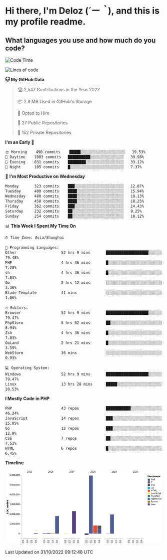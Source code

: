 # **Hi there, I'm Deloz (*´ー｀*), and this is my profile readme.**
<!--  [![Profile views](https://gpvc.arturio.dev/dank-del)](https://github.com/dank-del) -->
## **What languages you use and how much do you code?**

<!--START_SECTION:waka-->
![Code Time](http://img.shields.io/badge/Code%20Time-178%20hrs%2015%20mins-blue)

![Lines of code](https://img.shields.io/badge/From%20Hello%20World%20I%27ve%20Written-14%20Million%20lines%20of%20code-blue)

**🐱 My GitHub Data** 

> 🏆 2,547 Contributions in the Year 2022
 > 
> 📦 2.8 MB Used in GitHub's Storage 
 > 
> 💼 Opted to Hire
 > 
> 📜 27 Public Repositories 
 > 
> 🔑 152 Private Repositories  
 > 
**I'm an Early 🐤** 

```text
🌞 Morning    490 commits    █████░░░░░░░░░░░░░░░░░░░░   19.53% 
🌆 Daytime    1003 commits   ██████████░░░░░░░░░░░░░░░   39.98% 
🌃 Evening    831 commits    ████████░░░░░░░░░░░░░░░░░   33.12% 
🌙 Night      185 commits    █░░░░░░░░░░░░░░░░░░░░░░░░   7.37%

```
📅 **I'm Most Productive on Wednesday** 

```text
Monday       323 commits    ███░░░░░░░░░░░░░░░░░░░░░░   12.87% 
Tuesday      400 commits    ████░░░░░░░░░░░░░░░░░░░░░   15.94% 
Wednesday    480 commits    ████░░░░░░░░░░░░░░░░░░░░░   19.13% 
Thursday     458 commits    ████░░░░░░░░░░░░░░░░░░░░░   18.25% 
Friday       362 commits    ███░░░░░░░░░░░░░░░░░░░░░░   14.43% 
Saturday     232 commits    ██░░░░░░░░░░░░░░░░░░░░░░░   9.25% 
Sunday       254 commits    ██░░░░░░░░░░░░░░░░░░░░░░░   10.12%

```


📊 **This Week I Spent My Time On** 

```text
⌚︎ Time Zone: Asia/Shanghai

💬 Programming Languages: 
Other                    52 hrs 9 mins       ███████████████████░░░░░░   79.48% 
PHP                      4 hrs 46 mins       █░░░░░░░░░░░░░░░░░░░░░░░░   7.28% 
sh                       4 hrs 36 mins       █░░░░░░░░░░░░░░░░░░░░░░░░   7.03% 
Go                       2 hrs 12 mins       ░░░░░░░░░░░░░░░░░░░░░░░░░   3.36% 
Blade Template           41 mins             ░░░░░░░░░░░░░░░░░░░░░░░░░   1.06%

🔥 Editors: 
Browser                  52 hrs 9 mins       ███████████████████░░░░░░   79.47% 
PhpStorm                 5 hrs 52 mins       ██░░░░░░░░░░░░░░░░░░░░░░░   8.94% 
Zsh                      4 hrs 36 mins       █░░░░░░░░░░░░░░░░░░░░░░░░   7.03% 
GoLand                   2 hrs 21 mins       █░░░░░░░░░░░░░░░░░░░░░░░░   3.59% 
WebStorm                 36 mins             ░░░░░░░░░░░░░░░░░░░░░░░░░   0.93%

💻 Operating System: 
Windows                  52 hrs 9 mins       ███████████████████░░░░░░   79.47% 
Linux                    13 hrs 28 mins      █████░░░░░░░░░░░░░░░░░░░░   20.53%

```

**I Mostly Code in PHP** 

```text
PHP                      43 repos            ███████████░░░░░░░░░░░░░░   46.24% 
JavaScript               14 repos            ███░░░░░░░░░░░░░░░░░░░░░░   15.05% 
Go                       12 repos            ███░░░░░░░░░░░░░░░░░░░░░░   12.9% 
CSS                      7 repos             ██░░░░░░░░░░░░░░░░░░░░░░░   7.53% 
HTML                     6 repos             █░░░░░░░░░░░░░░░░░░░░░░░░   6.45%

```


**Timeline**

![Chart not found](https://raw.githubusercontent.com/deloz/deloz/main/charts/bar_graph.png) 


 Last Updated on 31/10/2022 09:12:48 UTC
<!--END_SECTION:waka-->
